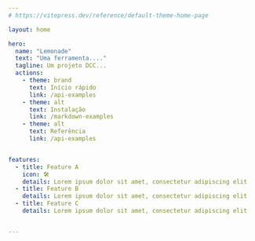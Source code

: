 ```yaml
---
# https://vitepress.dev/reference/default-theme-home-page

layout: home

hero:
  name: "Lemonade"
  text: "Uma ferramenta...."
  tagline: Um projeto DCC...
  actions:
    - theme: brand
      text: Início rápido
      link: /api-examples
    - theme: alt
      text: Instalação
      link: /markdown-examples
    - theme: alt
      text: Referência
      link: /api-examples


features:
  - title: Feature A
    icon: 🛠️
    details: Lorem ipsum dolor sit amet, consectetur adipiscing elit
  - title: Feature B
    details: Lorem ipsum dolor sit amet, consectetur adipiscing elit
  - title: Feature C
    details: Lorem ipsum dolor sit amet, consectetur adipiscing elit


---
```


